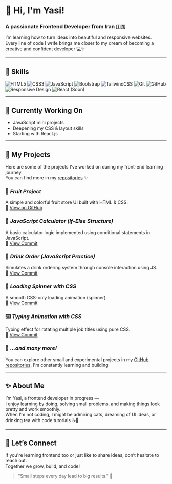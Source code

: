 # 👋 Hi, I'm Yasi!

### A passionate Frontend Developer from Iran 🇮🇷  
I’m learning how to turn ideas into beautiful and responsive websites.  
Every line of code I write brings me closer to my dream of becoming a creative and confident developer 💻✨

---

## 💼 Skills

![HTML5](https://img.shields.io/badge/HTML5-E34F26?style=for-the-badge&logo=html5&logoColor=fff)
![CSS3](https://img.shields.io/badge/CSS3-1572B6?style=for-the-badge&logo=css3&logoColor=fff)
![JavaScript](https://img.shields.io/badge/JavaScript-F7DF1E?style=for-the-badge&logo=javascript&logoColor=000)
![Bootstrap](https://img.shields.io/badge/Bootstrap-7952B3?style=for-the-badge&logo=bootstrap&logoColor=fff)
![TailwindCSS](https://img.shields.io/badge/TailwindCSS-06B6D4?style=for-the-badge&logo=tailwind-css&logoColor=fff)
![Git](https://img.shields.io/badge/Git-F05032?style=for-the-badge&logo=git&logoColor=fff)
![GitHub](https://img.shields.io/badge/GitHub-181717?style=for-the-badge&logo=github&logoColor=fff)
![Responsive Design](https://img.shields.io/badge/Responsive-Design-green?style=for-the-badge)
![React (Soon)](https://img.shields.io/badge/React-coming_soon-61DAFB?style=for-the-badge&logo=react&logoColor=000)

---

## 🌱 Currently Working On

- JavaScript mini projects
- Deepening my CSS & layout skills  
- Starting with React.js

---

## 💼 My Projects

Here are some of the projects I've worked on during my front-end learning journey.  
You can find more in my [repositories](https://github.com/YsmnDre82?tab=repositories) ✨



### 🍓 *Fruit Project*  
A simple and colorful fruit store UI built with HTML & CSS.  
🔗 [View on GitHub](https://github.com/YsmnDre82/FruitProject)



### 🧮 *JavaScript Calculator (If-Else Structure)*  
A basic calculator logic implemented using conditional statements in JavaScript.  
🔗 [View Commit](https://github.com/YsmnDre82/JSpractice/commit/927324489f356406b1b62eb7b3ced9ec294bc8d4)



### 🥤 *Drink Order (JavaScript Practice)*  
Simulates a drink ordering system through console interaction using JS.  
🔗 [View Commit](https://github.com/YsmnDre82/JSpractice/commit/dfa5fc3ee49282894cf2d9a7a044641af079e694)



### 🔄 *Loading Spinner with CSS*  
A smooth CSS-only loading animation (spinner).  
🔗 [View Commit](https://github.com/YsmnDre82/CSSproject/commit/9d209dd91676e586e386ce027a176f8fe9bddf97)



### ⌨️ *Typing Animation with CSS*  
Typing effect for rotating multiple job titles using pure CSS.  
🔗 [View Commit](https://github.com/YsmnDre82/CSSproject/commit/71901807c62fcf02caa2f5708242d90a32808b85)



### 🧰 *...and many more!*  
You can explore other small and experimental projects in my [GitHub repositories](https://github.com/YsmnDre82?tab=repositories). I'm constantly learning and building 

---

## ✨ About Me

I’m Yasi, a frontend developer in progress —  
I enjoy learning by doing, solving small problems, and making things look pretty and work smoothly.  
When I’m not coding, I might be admiring cats, dreaming of UI ideas, or drinking tea with code tutorials ☕💜

---

## 💬 Let’s Connect

If you're learning frontend too or just like to share ideas, don’t hesitate to reach out.  
Together we grow, build, and code!

> "Small steps every day lead to big results." 🌱
